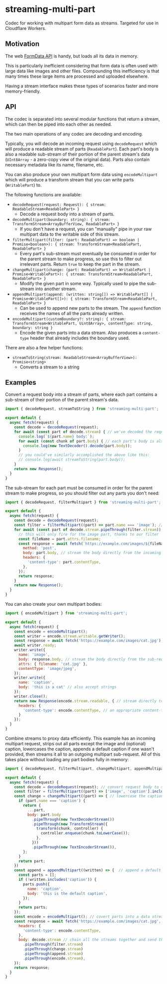 # streaming-multi-part
Codec for working with multipart form data as streams. Targeted for use in Cloudflare Workers.

## Motivation
The web [FormData API](https://developer.mozilla.org/en-US/docs/Web/API/FormData) is handy, but loads all its data in memory.

This is particularly inefficient considering that form data is often used with large data like images and other files.
Compounding this inefficiency is that many times these large items are processed and uploaded elsewhere.

Having a stream interface makes these types of scenarios faster and more memory-friendly.

## API
The codec is separated into several modular functions that return a stream, which can then be piped into each other as needed.

The two main operations of any codec are decoding and encoding.

Typically, you will decode an incoming request using `decodeRequest` which will produce a readable stream of parts (`ReadablePart`).
Each part's body is also a readable sub-stream of their portion of the parent stream's data (`UInt8Array` - a zero-copy view of the original data).
Parts also contain necessary metadata like its name, filename, etc.

You can also produce your own multipart form data using `encodeMultipart` which will produce a transform stream that you can write parts (`WritablePart`) to.

The following functions are available:

- `decodeRequest(request: Request): { stream: ReadableStream<ReadablePart> }`
  - Decode a request body into a stream of parts.
- `decodeMultipart(boundary: string): { stream: TransformStream<ArrayBufferView, ReadablePart> }`
  - If you don't have a request, you can "manually" pipe in your raw multipart data to the writable side of this stream.
- `filterMultipart(filter: (part: ReadablePart) => boolean | Promise<boolean>): { stream: TransformStream<ReadablePart, ReadablePart> }`
  - Every part's sub-stream must eventually be consumed in order for the parent stream to make progress, so use this to filter out irrelevant parts. Return `true` to keep the part in the stream.
- `changeMultipart(change: (part: ReadablePart) => WritablePart | Promise<WritablePart>): { stream: TransformStream<ReadablePart, ReadablePart> }`
  - Modify the given part in some way. Typically used to pipe the sub-stream into another stream.
- `appendMultipart(append: (written: string[]) => WritablePart[] | Promise<WritablePart[]>): { stream: TransformStream<ReadablePart, ReadablePart> }`
  - Can be used to append new parts to the stream. The `append` function receives the names of all the parts already written.
- `encodeMultipart(customBoundary?: string): { stream: TransformStream<WritablePart, Uint8Array>, contentType: string, boundary: string }`
  - Encode the given parts into a data stream. Also produces a `content-type` header that already includes the boundary used.

There are also a few helper functions:
- `streamToString(stream: ReadableStream<ArrayBufferView>): Promise<string>`
  - Converts a stream to a string

## Examples

Convert a request body into a stream of parts, where each part contains a sub-stream of their portion of the parent stream's data.
```javascript
import { decodeRequest, streamToString } from 'streaming-multi-part';

export default {
  async fetch(request) {
    const decode = decodeRequest(request);
    for await (const part of decode.stream) { // we've decoded the request body into a stream of parts
      console.log(`${part.name} body:`);
      for await (const chunk of part.body) { // each part's body is also a sub-stream of their portion of the parent stream's data
        console.log(new TextDecoder().decode(part.body));
      }
      // you could've similarly accomplished the above like this:
      // console.log(await streamToString(part.body));
    }
    return new Response();
  }
}
```

The sub-stream for each part must be consumed in order for the parent stream to make progress, so you should filter out any parts you don't need:
```javascript
import { decodeRequest, filterMultipart } from 'streaming-multi-part';

export default {
  async fetch(request) {
    const decode = decodeRequest(request);
    const filter = filterMultipart((part) => part.name === 'image'); // return true for the parts you're interested in
    for await (const part of decode.stream.pipeThrough(filter.stream)) { // send the parts through the filter
      // this will only fire for the image part, thanks to our filter
      const fileName = part.attrs.filename;
      const response = await fetch(`https://example.com/images/${fileName}`, {
        method: 'post',
        body: part.body, // stream the body directly from the incoming request to the outgoing sub-request
        headers: {
          'content-type': part.contentType,
        },
      });
      return response;
    }
    return new Response();
  }
}
```

You can also create your own multipart bodies:
```javascript
import { encodeMultipart } from 'streaming-multi-part';

export default {
  async fetch(request) {
    const encode = encodeMultipart();
    const writer = encode.stream.writable.getWriter();
    const response = await fetch('https://example.com/images/cat.jpg');
    await writer.ready;
    writer.write({ 
      name: 'image', 
      body: response.body, // stream the body directly from the sub-request
      attrs: { filename: 'cat.jpg' },
      contentType: 'image/jpeg',
    });
    writer.write({ 
      name: 'caption', 
      body: 'this is a cat' // also accept strings
    });
    writer.close();
    return new Response(encode.stream.readable, { // stream directly to the response
      headers: {
        'content-type': encode.contentType, // an appropriate content-type header with the boundary is provided for you
      }
    });
  }
}
```
Combine streams to proxy data efficiently. This example has an incoming multipart request, strips out all parts except the image and (optional) caption, lowercases the caption, appends a default caption if one wasn't provided, then streams it all to an outgoing multipart sub-request. All of this takes place without loading any part bodies fully in memory:
```javascript
import { decodeRequest, filterMultipart, changeMultipart, appendMultipart, encodeMultipart } from 'streaming-multi-part';

export default {
  async fetch(request) {
    const decode = decodeRequest(request); // convert request body to stream of parts
    const filter = filterMultipart((part) => ['image', 'caption'].includes(part.name)); // we're only interested in the image and caption
    const change = changeMultipart((part) => { // lowercase the caption
      if (part.name === 'caption') {
        return {
          ...part,
          body: part.body
            .pipeThrough(new TextDecoderStream())
            .pipeThrough(new TransformStream({
              transform(chunk, controller) {
                controller.enqueue(chunk.toLowerCase());
              },
            }))
            .pipeThrough(new TextEncoderStream()),
        };
      }
      return part;
    })
    const append = appendMultipart((written) => {  // append a default caption if one wasn't provided
      const parts = [];
      if (!written.includes('caption')) {
        parts.push({
          name: 'caption',
          body: 'this is the default caption',
        });
      }
      return parts;
    });
    const encode = encodeMultipart(); // covert parts into a data stream
    const response = await fetch('https://example.com/images/cat.jpg', {
      headers: {
        'content-type': encode.contentType,
      },
      body: decode.stream // chain all the streams together and send the data directly to the sub-request
        .pipeThrough(filter.stream)
        .pipeThrough(change.stream)
        .pipeThrough(append.stream)
        .pipeThrough(encode.stream),
    });
    return response;
  }
}
```
